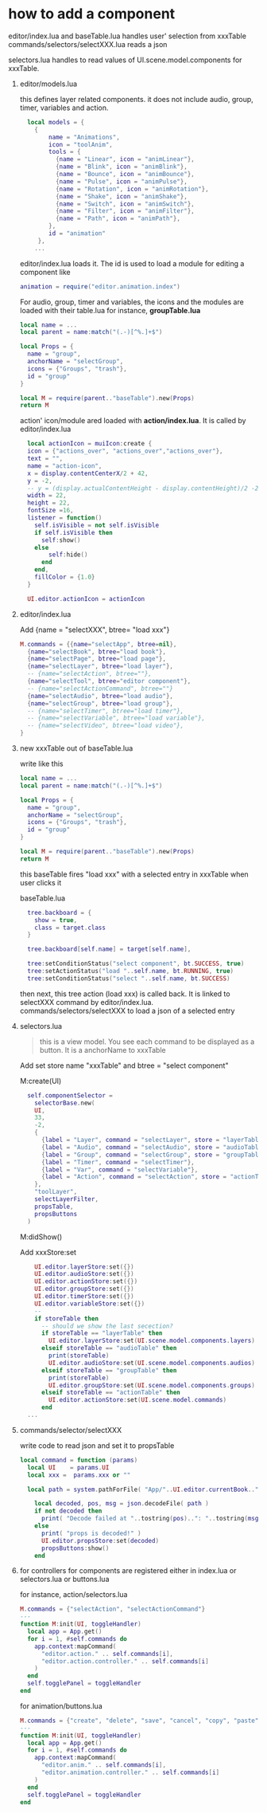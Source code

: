 # how to add a component

editor/index.lua and baseTable.lua handles user' selection from xxxTable
commands/selectors/selectXXX.lua reads a json

selectors.lua handles to read values of UI.scene.model.components for xxxTable.

1. editor/models.lua

    this defines layer related components. it does not include audio, group, timer, variables and action.

    ```lua
      local models = {
        {
            name = "Animations",
            icon = "toolAnim",
            tools = {
              {name = "Linear", icon = "animLinear"},
              {name = "Blink", icon = "animBlink"},
              {name = "Bounce", icon = "animBounce"},
              {name = "Pulse", icon = "animPulse"},
              {name = "Rotation", icon = "animRotation"},
              {name = "Shake", icon = "animShake"},
              {name = "Switch", icon = "animSwitch"},
              {name = "Filter", icon = "animFilter"},
              {name = "Path", icon = "animPath"},
            },
            id = "animation"
         },
        ...
    ```

    editor/index.lua loads it. The id is used to load a module for editing a component like

      ``` lua
      animation = require("editor.animation.index")
      ```

    For audio, group, timer and variables, the icons and the modules are loaded with their table.lua for instance, **groupTable.lua**

    ```lua
    local name = ...
    local parent = name:match("(.-)[^%.]+$")

    local Props = {
      name = "group",
      anchorName = "selectGroup",
      icons = {"Groups", "trash"},
      id = "group"
    }

    local M = require(parent.."baseTable").new(Props)
    return M

    ```

    action' icon/module ared loaded with **action/index.lua**. It is called by editor/index.lua

    ```lua
      local actionIcon = muiIcon:create {
      icon = {"actions_over", "actions_over","actions_over"},
      text = "",
      name = "action-icon",
      x = display.contentCenterX/2 + 42,
      y = -2,
      -- y = (display.actualContentHeight - display.contentHeight)/2 -2,
      width = 22,
      height = 22,
      fontSize =16,
      listener = function()
        self.isVisible = not self.isVisible
        if self.isVisible then
          self:show()
        else
            self:hide()
          end
        end,
        fillColor = {1.0}
      }

      UI.editor.actionIcon = actionIcon
    ```

1. editor/index.lua

    Add  {name = "selectXXX", btree= "load xxx"}

    ``` lua
    M.commands = {{name="selectApp", btree=nil},
      {name="selectBook", btree="load book"},
      {name="selectPage", btree="load page"},
      {name="selectLayer", btree="load layer"},
      -- {name="selectAction", btree=""},
      {name="selectTool", btree="editor component"},
      -- {name="selectActionCommand", btree=""}
      {name="selectAudio", btree="load audio"},
      {name="selectGroup", btree="load group"},
      -- {name="selectTimer", btree="load timer"},
      -- {name="selectVariable", btree="load variable"},
      -- {name="selectVideo", btree="load video"},
    }

    ```

1. new xxxTable out of baseTable.lua

   write like this

    ``` lua
    local name = ...
    local parent = name:match("(.-)[^%.]+$")

    local Props = {
      name = "group",
      anchorName = "selectGroup",
      icons = {"Groups", "trash"},
      id = "group"
    }

    local M = require(parent.."baseTable").new(Props)
    return M

    ```

    this baseTable fires "load xxx" with a selected entry in xxxTable when user clicks it

    baseTable.lua

    ```lua
      tree.backboard = {
        show = true,
        class = target.class
      }

      tree.backboard[self.name] = target[self.name],

      tree:setConditionStatus("select component", bt.SUCCESS, true)
      tree:setActionStatus("load "..self.name, bt.RUNNING, true)
      tree:setConditionStatus("select "..self.name, bt.SUCCESS)
    ```

    then next, this tree action (load xxx) is called back. It is linked to selectXXX command  by editor/index.lua. commands/selectors/selectXXX to load a json of a selected entry

1. selectors.lua

    > this is a view model. You see each command to be displayed as a button. It is a anchorName to xxxTable

    Add set store name "xxxTable" and btree = "select component"

    M:create(UI)

    ```lua
      self.componentSelector =
        selectorBase.new(
        UI,
        33,
        -2,
        {
          {label = "Layer", command = "selectLayer", store = "layerTable", filter = true, btree = "select layer"},
          {label = "Audio", command = "selectAudio", store = "audioTable", btree = "select component"},
          {label = "Group", command = "selectGroup", store = "groupTable", btree = "select component"},
          {label = "Timer", command = "selectTimer"},
          {label = "Var", command = "selectVariable"},
          {label = "Action", command = "selectAction", store = "actionTable"}
        },
        "toolLayer",
        selectLayerFilter,
        propsTable,
        propsButtons
      )

    ```

    M:didShow()

    Add xxxStore:set

    ```lua
        UI.editor.layerStore:set({})
        UI.editor.audioStore:set({})
        UI.editor.actionStore:set({})
        UI.editor.groupStore:set({})
        UI.editor.timerStore:set({})
        UI.editor.variableStore:set({})
        --
        if storeTable then
          -- should we show the last secection?
          if storeTable == "layerTable" then
            UI.editor.layerStore:set(UI.scene.model.components.layers)
          elseif storeTable == "audioTable" then
            print(storeTable)
            UI.editor.audioStore:set(UI.scene.model.components.audios)
          elseif storeTable == "groupTable" then
            print(storeTable)
            UI.editor.groupStore:set(UI.scene.model.components.groups)
          elseif storeTable == "actionTable" then
            UI.editor.actionStore:set(UI.scene.model.commands)
          end
      ...
    ```

1. commands/selector/selectXXX

    write code to read json and set it to propsTable

    ```lua
    local command = function (params)
      local UI    = params.UI
      local xxx =  params.xxx or ""

      local path = system.pathForFile( "App/"..UI.editor.currentBook.."/models/"..UI.page .."/audios/"..params.class.."/"..xxx..".json", system.ResourceDirectory)

        local decoded, pos, msg = json.decodeFile( path )
        if not decoded then
          print( "Decode failed at "..tostring(pos)..": "..tostring(msg), path )
        else
          print( "props is decoded!" )
          UI.editor.propsStore:set(decoded)
          propsButtons:show()
        end
    ```

1. for controllers for components are registered either in index.lua or selectors.lua or buttons.lua

    for instance, action/selectors.lua

    ```lua
    M.commands = {"selectAction", "selectActionCommand"}
    ---
    function M:init(UI, toggleHandler)
      local app = App.get()
      for i = 1, #self.commands do
        app.context:mapCommand(
          "editor.action." .. self.commands[i],
          "editor.action.controller." .. self.commands[i]
        )
      end
      self.togglePanel = toggleHandler
    end
    ```

    for animation/buttons.lua

    ```lua
    M.commands = {"create", "delete", "save", "cancel", "copy", "paste"}
    ---
    function M:init(UI, toggleHandler)
      local app = App.get()
      for i = 1, #self.commands do
        app.context:mapCommand(
          "editor.anim." .. self.commands[i],
          "editor.animation.controller." .. self.commands[i]
        )
      end
      self.togglePanel = toggleHandler
    end
    ```